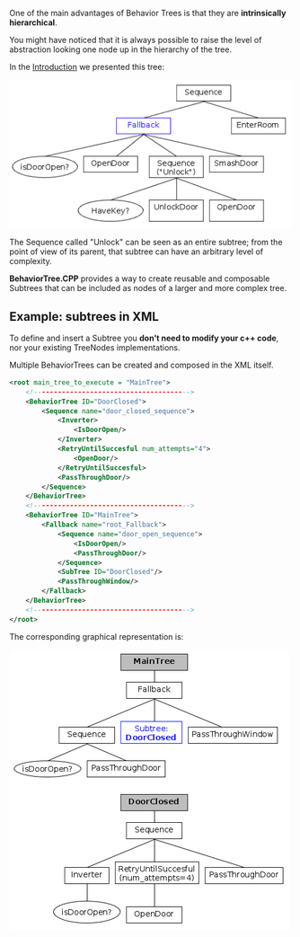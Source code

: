 

One of the main advantages of Behavior Trees is that they are __intrinsically
hierarchical__.

You might have noticed that it is always possible to raise the level of
abstraction looking one node up in the hierarchy of the tree.

In the [Introduction](BT_basics.md) we presented this tree:

![FallbackNodes](images/FallbackBasic.png)  

The Sequence called "Unlock" can be seen as an entire subtree; from the point
of view of its parent, that subtree can have an arbitrary
level of complexity.

__BehaviorTree.CPP__ provides a way to create reusable and composable Subtrees
that can be included as nodes of a larger and more complex tree.

## Example: subtrees in XML

To define and insert a Subtree you __don't need to modify your
 c++ code__, nor your existing TreeNodes implementations.

Multiple BehaviorTrees can be created and composed in the XML itself.


``` XML hl_lines="21"
<root main_tree_to_execute = "MainTree">
	<!--------------------------------------->
    <BehaviorTree ID="DoorClosed">
        <Sequence name="door_closed_sequence">
            <Inverter>
                <IsDoorOpen/>
            </Inverter>
            <RetryUntilSuccesful num_attempts="4">
                <OpenDoor/>
            </RetryUntilSuccesful>
            <PassThroughDoor/>
        </Sequence>
    </BehaviorTree>
    <!--------------------------------------->
    <BehaviorTree ID="MainTree">
        <Fallback name="root_Fallback">
            <Sequence name="door_open_sequence">
                <IsDoorOpen/>
                <PassThroughDoor/>
            </Sequence>
            <SubTree ID="DoorClosed"/>
            <PassThroughWindow/>
        </Fallback>
    </BehaviorTree>
    <!---------------------------------------> 
</root>
```

The corresponding graphical representation is:

![CrossDoorSubtree](images/CrossDoorSubtree.png) 

